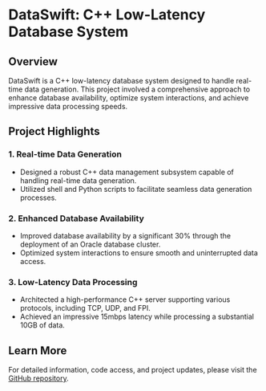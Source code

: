 # DataSwift: C++ Low-Latency Database System

## Overview
DataSwift is a C++ low-latency database system designed to handle real-time data generation. This project involved a comprehensive approach to enhance database availability, optimize system interactions, and achieve impressive data processing speeds.

## Project Highlights

### 1. Real-time Data Generation
- Designed a robust C++ data management subsystem capable of handling real-time data generation.
- Utilized shell and Python scripts to facilitate seamless data generation processes.

### 2. Enhanced Database Availability
- Improved database availability by a significant 30% through the deployment of an Oracle database cluster.
- Optimized system interactions to ensure smooth and uninterrupted data access.

### 3. Low-Latency Data Processing
- Architected a high-performance C++ server supporting various protocols, including TCP, UDP, and FPI.
- Achieved an impressive 15mbps latency while processing a substantial 10GB of data.

## Learn More
For detailed information, code access, and project updates, please visit the [GitHub repository](https://github.com/LuminaScript/TwitTalk).

